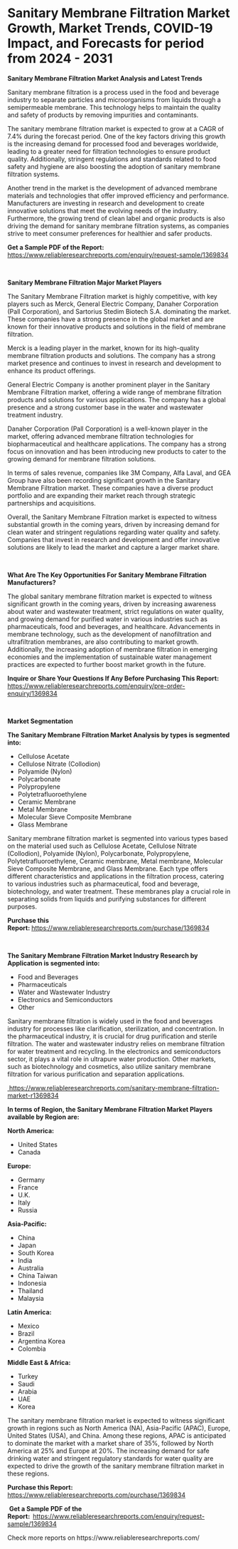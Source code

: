 <p><h1>Sanitary Membrane Filtration Market Growth, Market Trends, COVID-19 Impact, and Forecasts for period from 2024 - 2031</h1></p><p><strong>Sanitary Membrane Filtration Market Analysis and Latest Trends</strong></p>
<p><p>Sanitary membrane filtration is a process used in the food and beverage industry to separate particles and microorganisms from liquids through a semipermeable membrane. This technology helps to maintain the quality and safety of products by removing impurities and contaminants.</p><p>The sanitary membrane filtration market is expected to grow at a CAGR of 7.4% during the forecast period. One of the key factors driving this growth is the increasing demand for processed food and beverages worldwide, leading to a greater need for filtration technologies to ensure product quality. Additionally, stringent regulations and standards related to food safety and hygiene are also boosting the adoption of sanitary membrane filtration systems.</p><p>Another trend in the market is the development of advanced membrane materials and technologies that offer improved efficiency and performance. Manufacturers are investing in research and development to create innovative solutions that meet the evolving needs of the industry. Furthermore, the growing trend of clean label and organic products is also driving the demand for sanitary membrane filtration systems, as companies strive to meet consumer preferences for healthier and safer products.</p></p>
<p><strong>Get a Sample PDF of the Report:&nbsp;</strong> <a href="https://www.reliableresearchreports.com/enquiry/request-sample/1369834">https://www.reliableresearchreports.com/enquiry/request-sample/1369834</a></p>
<p>&nbsp;</p>
<p><strong>Sanitary Membrane Filtration Major Market Players</strong></p>
<p><p>The Sanitary Membrane Filtration market is highly competitive, with key players such as Merck, General Electric Company, Danaher Corporation (Pall Corporation), and Sartorius Stedim Biotech S.A. dominating the market. These companies have a strong presence in the global market and are known for their innovative products and solutions in the field of membrane filtration.</p><p>Merck is a leading player in the market, known for its high-quality membrane filtration products and solutions. The company has a strong market presence and continues to invest in research and development to enhance its product offerings.</p><p>General Electric Company is another prominent player in the Sanitary Membrane Filtration market, offering a wide range of membrane filtration products and solutions for various applications. The company has a global presence and a strong customer base in the water and wastewater treatment industry.</p><p>Danaher Corporation (Pall Corporation) is a well-known player in the market, offering advanced membrane filtration technologies for biopharmaceutical and healthcare applications. The company has a strong focus on innovation and has been introducing new products to cater to the growing demand for membrane filtration solutions.</p><p>In terms of sales revenue, companies like 3M Company, Alfa Laval, and GEA Group have also been recording significant growth in the Sanitary Membrane Filtration market. These companies have a diverse product portfolio and are expanding their market reach through strategic partnerships and acquisitions.</p><p>Overall, the Sanitary Membrane Filtration market is expected to witness substantial growth in the coming years, driven by increasing demand for clean water and stringent regulations regarding water quality and safety. Companies that invest in research and development and offer innovative solutions are likely to lead the market and capture a larger market share.</p></p>
<p>&nbsp;</p>
<p><strong>What Are The Key Opportunities For Sanitary Membrane Filtration Manufacturers?</strong></p>
<p><p>The global sanitary membrane filtration market is expected to witness significant growth in the coming years, driven by increasing awareness about water and wastewater treatment, strict regulations on water quality, and growing demand for purified water in various industries such as pharmaceuticals, food and beverages, and healthcare. Advancements in membrane technology, such as the development of nanofiltration and ultrafiltration membranes, are also contributing to market growth. Additionally, the increasing adoption of membrane filtration in emerging economies and the implementation of sustainable water management practices are expected to further boost market growth in the future.</p></p>
<p><strong>Inquire or Share Your Questions If Any Before Purchasing This Report:</strong> <a href="https://www.reliableresearchreports.com/enquiry/pre-order-enquiry/1369834">https://www.reliableresearchreports.com/enquiry/pre-order-enquiry/1369834</a></p>
<p>&nbsp;</p>
<p><strong>Market Segmentation</strong></p>
<p><strong>The Sanitary Membrane Filtration Market Analysis by types is segmented into:</strong></p>
<p><ul><li>Cellulose Acetate</li><li>Cellulose Nitrate (Collodion)</li><li>Polyamide (Nylon)</li><li>Polycarbonate</li><li>Polypropylene</li><li>Polytetrafluoroethylene</li><li>Ceramic Membrane</li><li>Metal Membrane</li><li>Molecular Sieve Composite Membrane</li><li>Glass Membrane</li></ul></p>
<p><p>Sanitary membrane filtration market is segmented into various types based on the material used such as Cellulose Acetate, Cellulose Nitrate (Collodion), Polyamide (Nylon), Polycarbonate, Polypropylene, Polytetrafluoroethylene, Ceramic membrane, Metal membrane, Molecular Sieve Composite Membrane, and Glass Membrane. Each type offers different characteristics and applications in the filtration process, catering to various industries such as pharmaceutical, food and beverage, biotechnology, and water treatment. These membranes play a crucial role in separating solids from liquids and purifying substances for different purposes.</p></p>
<p><strong>Purchase this Report:&nbsp;</strong><a href="https://www.reliableresearchreports.com/purchase/1369834">https://www.reliableresearchreports.com/purchase/1369834</a></p>
<p>&nbsp;</p>
<p><strong>The Sanitary Membrane Filtration Market Industry Research by Application is segmented into:</strong></p>
<p><ul><li>Food and Beverages</li><li>Pharmaceuticals</li><li>Water and Wastewater Industry</li><li>Electronics and Semiconductors</li><li>Other</li></ul></p>
<p><p>Sanitary membrane filtration is widely used in the food and beverages industry for processes like clarification, sterilization, and concentration. In the pharmaceutical industry, it is crucial for drug purification and sterile filtration. The water and wastewater industry relies on membrane filtration for water treatment and recycling. In the electronics and semiconductors sector, it plays a vital role in ultrapure water production. Other markets, such as biotechnology and cosmetics, also utilize sanitary membrane filtration for various purification and separation applications.</p></p>
<p><a href="https://www.reliableresearchreports.com/sanitary-membrane-filtration-market-r1369834">&nbsp;https://www.reliableresearchreports.com/sanitary-membrane-filtration-market-r1369834</a></p>
<p><strong>In terms of Region, the Sanitary Membrane Filtration Market Players available by Region are:</strong></p>
<p>
    <p> <strong> North America: </strong>
        <ul>
            <li>United States</li>
            <li>Canada</li>
        </ul>
        </p> 
    <p> <strong> Europe: </strong>
        <ul>
            <li>Germany</li>
            <li>France</li>
            <li>U.K.</li>
            <li>Italy</li>
            <li>Russia</li>
        </ul>
        </p> 
    <p> <strong> Asia-Pacific: </strong>
        <ul>
            <li>China</li>
            <li>Japan</li>
            <li>South Korea</li>
            <li>India</li>
            <li>Australia</li>
            <li>China Taiwan</li>
            <li>Indonesia</li>
            <li>Thailand</li>
            <li>Malaysia</li>
        </ul>
        </p> 
    <p> <strong> Latin America: </strong>
        <ul>
            <li>Mexico</li>
            <li>Brazil</li>
            <li>Argentina Korea</li>
            <li>Colombia</li>
        </ul>
        </p> 
    <p> <strong> Middle East & Africa: </strong>
        <ul>
            <li>Turkey</li>
            <li>Saudi</li>
            <li>Arabia</li>
            <li>UAE</li>
            <li>Korea</li>
        </ul>
    </p>
    </p>
<p><p>The sanitary membrane filtration market is expected to witness significant growth in regions such as North America (NA), Asia-Pacific (APAC), Europe, United States (USA), and China. Among these regions, APAC is anticipated to dominate the market with a market share of 35%, followed by North America at 25% and Europe at 20%. The increasing demand for safe drinking water and stringent regulatory standards for water quality are expected to drive the growth of the sanitary membrane filtration market in these regions.</p></p>
<p><strong>Purchase this Report: </strong><a href="https://www.reliableresearchreports.com/purchase/1369834">https://www.reliableresearchreports.com/purchase/1369834</a></p>
<p>&nbsp;<strong>Get a Sample PDF of the Report:&nbsp;&nbsp;</strong><a href="https://www.reliableresearchreports.com/enquiry/request-sample/1369834">https://www.reliableresearchreports.com/enquiry/request-sample/1369834</a></p>
<p><strong></strong></p>
<p>Check more reports on https://www.reliableresearchreports.com/</p>